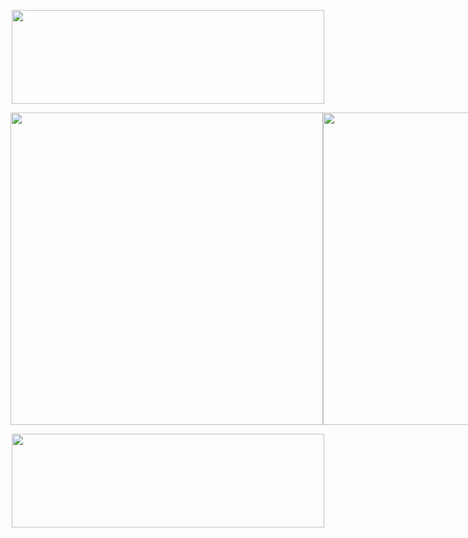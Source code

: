 <p align="center">
  <img src="https://media.discordapp.net/attachments/1371357679959670857/1371359373162578010/New_Project_84.png?ex=6822d971&is=682187f1&hm=3c7cf8f6891d2c63925e2ab066a349efa93105010b816749c928f2871df018ec&=&format=webp&quality=lossless" width = "500" height = "150">
</p>

<div style="display: flex; align-items: center;">
  <img src="https://media.discordapp.net/attachments/1371357679959670857/1371366153301262388/New_Project_99.png?ex=6822dfc1&is=68218e41&hm=e802a1a2808cca93701c5739ddeebb1cb317bda3d641eda45c1695f4035bc358&=&format=webp&quality=lossless" style="width: 500px; height: auto; margin-center: 20px;">
  <img src="https://www.icegif.com/wp-content/uploads/2023/04/icegif-1365.gif" style="width: 500px; height: auto; margin-center: 20px">
</div>

<p align="center">
  <img src="https://media.discordapp.net/attachments/1371357679959670857/1371368086585868328/New_Project_100.png?ex=6822e18e&is=6821900e&hm=12c50ed2deecbcaeeca5d2ea024bb935dc3284db94e1f03374a29be769d7ceb9&=&format=webp&quality=lossless" width = "500" height = "150">
</p>

